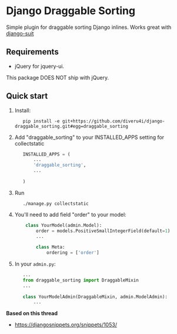 Django Draggable Sorting
========================

Simple plugin for draggable sorting Django inlines. Works great with [django-suit](https://github.com/darklow/django-suit)

## Requirements

- jQuery for jquery-ui. 

This package DOES NOT ship with jQuery.

## Quick start

1. Install:
    ```
       pip install -e git+https://github.com/diveru4i/django-draggable_sorting.git#egg=draggable_sorting
    ```
2. Add "draggable_sorting" to your INSTALLED_APPS setting for collectstatic
    ```python
       INSTALLED_APPS = (
           ...
           'draggable_sorting',
           ...
           
       )
    ```
3. Run 
   ```
      ./manage.py collectstatic
   ```
4. You'll need to add field "order" to your model:
    ```python
        class YourModel(admin.Model):
            order = models.PositiveSmallIntegerField(default=1)
            ...
            
            class Meta:
                ordering = ['order']
    ```
5. In your ```admin.py```:
   ```python
      ...
      from draggable_sorting import DraggableMixin
      ...
      
      class YourModelAdmin(DraggableMixin, admin.ModelAdmin):
          ...
   ```


**Based on this thread**

- <https://djangosnippets.org/snippets/1053/>

